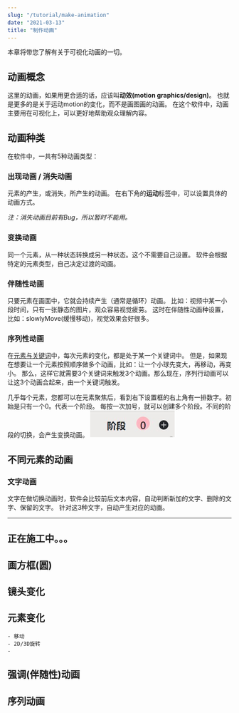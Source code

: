 ```yaml
---
slug: "/tutorial/make-animation"
date: "2021-03-13"
title: "制作动画"
---
```


本章将带您了解有关于可视化动画的一切。

## 动画概念
这里的动画，如果用更合适的话，应该叫**动效(motion graphics/design)**。
也就是更多的是关于运动motion的变化，而不是画图画的动画。
在这个软件中，动画主要用在可视化上，可以更好地帮助观众理解内容。

## 动画种类
在软件中，一共有5种动画类型：

### 出现动画 / 消失动画
元素的产生，或消失，所产生的动画。
在右下角的**运动**标签中，可以设置具体的动画方式。

*注：消失动画目前有Bug，所以暂时不能用。*

### 变换动画
同一个元素，从一种状态转换成另一种状态。这个不需要自己设置。
软件会根据特定的元素类型，自己决定过渡的动画。

### 伴随性动画
只要元素在画面中，它就会持续产生（通常是循环）动画。
比如：视频中某一小段时间，只有一张静态的图片，观众容易视觉疲劳。
这时在伴随性动画种设置，比如：slowlyMove(缓慢移动)，视觉效果会好很多。

### 序列性动画
在[元素与关键词](/tutorial/elements-keyword)中，每次元素的变化，都是处于某一个关键词中。
但是，如果现在想要让一个元素按照顺序做多个动画，比如：让一个小球先变大，再移动，再变小。
那么，这样它就需要3个关键词来触发3个动画。那么现在，序列行动画可以让这3个动画合起来，由一个关键词触发。

几乎每个元素，您都可以在元素聚焦后，看到右下设置框的右上角有一排数字。初始是只有一个0。代表一个阶段。
每按一次加号，就可以创建多个阶段。不同的阶段的切换，会产生变换动画。
![](../images/stages.jpg)

## 不同元素的动画

### 文字动画
文字在做切换动画时，软件会比较前后文本内容，自动判断新加的文字、删除的文字、保留的文字。
针对这3种文字，自动产生对应的动画。

---
正在施工中。。。
---

## 画方框(圆)
## 镜头变化
## 元素变化
    - 移动
    - 2D/3D旋转
    - 
## 强调(伴随性)动画
## 序列动画